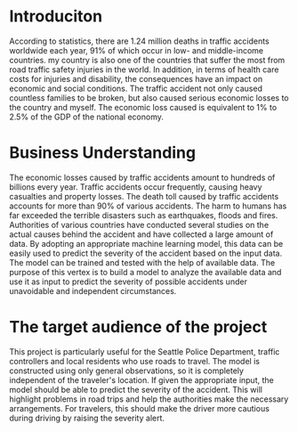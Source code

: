 # Introduciton

  According to statistics, there are 1.24 million deaths in traffic accidents worldwide each year, 91% of which occur in low- and middle-income countries. my country is also one of the countries that suffer the most from road traffic safety injuries in the world. In addition, in terms of health care costs for injuries and disability, the consequences have an impact on economic and social conditions. The traffic accident not only caused countless families to be broken, but also caused serious economic losses to the country and myself. The economic loss caused is equivalent to 1% to 2.5% of the GDP of the national economy.

# Business Understanding
  The economic losses caused by traffic accidents amount to hundreds of billions every year. Traffic accidents occur frequently, causing heavy casualties and property losses. The death toll caused by traffic accidents accounts for more than 90% of various accidents. The harm to humans has far exceeded the terrible disasters such as earthquakes, floods and fires. Authorities of various countries have conducted several studies on the actual causes behind the accident and have collected a large amount of data. By adopting an appropriate machine learning model, this data can be easily used to predict the severity of the accident based on the input data. The model can be trained and tested with the help of available data.
  The purpose of this vertex is to build a model to analyze the available data and use it as input to predict the severity of possible accidents under unavoidable and independent circumstances.
# The target audience of the project
  This project is particularly useful for the Seattle Police Department, traffic controllers and local residents who use roads to travel. The model is constructed using only general observations, so it is completely independent of the traveler's location. If given the appropriate input, the model should be able to predict the severity of the accident. This will highlight problems in road trips and help the authorities make the necessary arrangements. For travelers, this should make the driver more cautious during driving by raising the severity alert.
